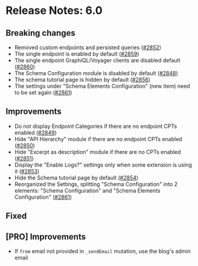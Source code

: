 # Release Notes: 6.0

## Breaking changes

- Removed custom endpoints and persisted queries ([#2852](https://github.com/GatoGraphQL/GatoGraphQL/pull/2852))
- The single endpoint is enabled by default ([#2859](https://github.com/GatoGraphQL/GatoGraphQL/pull/2859))
- The single endpoint GraphiQL/Voyager clients are disabled default ([#2860](https://github.com/GatoGraphQL/GatoGraphQL/pull/2860))
- The Schema Configuration module is disabled by default ([#2848](https://github.com/GatoGraphQL/GatoGraphQL/pull/2848))
- The schema tutorial page is hidden by default ([#2856](https://github.com/GatoGraphQL/GatoGraphQL/pull/2856))
- The settings under "Schema Elements Configuration" (new item) need to be set again ([#2861](https://github.com/GatoGraphQL/GatoGraphQL/pull/2861))

## Improvements

- Do not display Endpoint Categories if there are no endpoint CPTs enabled ([#2849](https://github.com/GatoGraphQL/GatoGraphQL/pull/2849))
- Hide "API Hierarchy" module if there are no endpoint CPTs enabled ([#2850](https://github.com/GatoGraphQL/GatoGraphQL/pull/2850))
- Hide "Excerpt as description" module if there are no CPTs enabled ([#2851](https://github.com/GatoGraphQL/GatoGraphQL/pull/2851))
- Display the "Enable Logs?" settings only when some extension is using it ([#2853](https://github.com/GatoGraphQL/GatoGraphQL/pull/2853))
- Hide the Schema tutorial page by default ([#2854](https://github.com/GatoGraphQL/GatoGraphQL/pull/2854))
- Reorganized the Settings, splitting "Schema Configuration" into 2 elements: "Schema Configuration" and  "Schema Elements Configuration" ([#2861](https://github.com/GatoGraphQL/GatoGraphQL/pull/2861))

## Fixed

## [PRO] Improvements

- If `from` email not provided in `_sendEmail` mutation, use the blog's admin email
